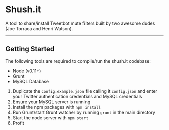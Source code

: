 # Shush.it

A tool to share/install Tweetbot mute filters built by two awesome dudes (Joe Torraca and Henri Watson).

---
## Getting Started

The following tools are required to compile/run the shush.it codebase:
 
* Node (v0.11+)
* Grunt
* MySQL Database
  
  

1. Duplicate the `config.example.json` file calling it `config.json` and enter your Twitter authentication credentials and MySQL credentials
2. Ensure your MySQL server is running
1. Install the npm packages with `npm install`
2. Run Grunt/start Grunt watcher by running `grunt` in the main directory
3. Start the node server with `npm start`
4. Profit
